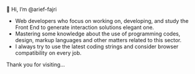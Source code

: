 👋 Hi, I’m @arief-fajri

- Web developers who focus on working on, developing, and study the Front End to generate interaction solutions elegant one.
- Mastering some knowledge about the use of programming codes, design, markup languages and other matters related to this sector.
- I always try to use the latest coding strings and consider browser compatibility on every job.

Thank you for visiting...
